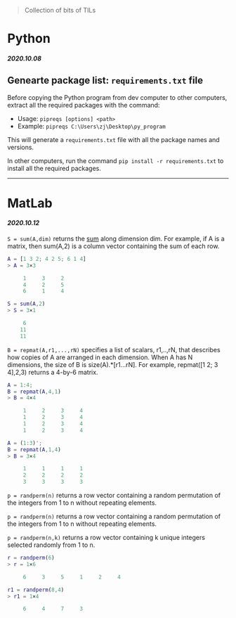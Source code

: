 > Collection of bits of TILs

# Python

#### _2020.10.08_
## Genearte package list: `requirements.txt` file

Before copying the Python program from dev computer to other computers, extract all the required packages with the command:

* Usage: `pipreqs [options] <path>`
* Example: `pipreqs C:\Users\zj\Desktop\py_program`

This will generate a `requirements.txt` file with all the package names and versions.

In other computers, run the command `pip install -r requirements.txt` to install all the required packages.

---

# MatLab

#### _2020.10.12_

`S = sum(A,dim)` returns the [sum](https://www.mathworks.com/help/matlab/ref/sum.html) along dimension dim. For example, if A is a matrix, then sum(A,2) is a column vector containing the sum of each row.
```matlab
A = [1 3 2; 4 2 5; 6 1 4]
> A = 3×3

     1     3     2
     4     2     5
     6     1     4

S = sum(A,2)
> S = 3×1

     6
    11
    11
```

`B = repmat(A,r1,...,rN)` specifies a list of scalars, r1,..,rN, that describes how copies of A are arranged in each dimension. When A has N dimensions, the size of B is size(A).*[r1...rN]. For example, repmat([1 2; 3 4],2,3) returns a 4-by-6 matrix.

```matlab
A = 1:4;
B = repmat(A,4,1)
> B = 4×4

     1     2     3     4
     1     2     3     4
     1     2     3     4
     1     2     3     4
```
```matlab
A = (1:3)';  
B = repmat(A,1,4)
> B = 3×4

     1     1     1     1
     2     2     2     2
     3     3     3     3
```
`p = randperm(n)` returns a row vector containing a random permutation of the integers from 1 to n without repeating elements.

`p = randperm(n)` returns a row vector containing a random permutation of the integers from 1 to n without repeating elements.

`p = randperm(n,k)` returns a row vector containing k unique integers selected randomly from 1 to n.

```matlab
r = randperm(6)
> r = 1×6

     6     3     5     1     2     4
```
```matlab
r1 = randperm(8,4)
> r1 = 1×4

     6     4     7     3
```